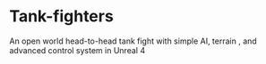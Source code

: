# Tank-fighters
An open world head-to-head tank fight with simple AI, terrain , and advanced control system in Unreal 4
